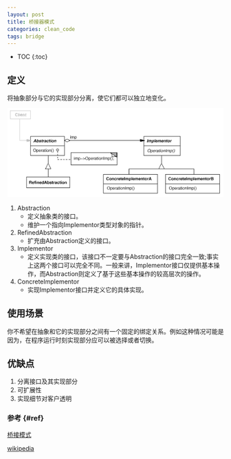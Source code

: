 ```yaml
---
layout: post
title: 桥接器模式
categories: clean_code
tags: bridge
---
```


* TOC
{:toc}

## 定义

将抽象部分与它的实现部分分离，使它们都可以独立地变化。

![桥接器](/images/design_pattern/bridge.png)

1. Abstraction
    * 定义抽象类的接口。
    * 维护一个指向Implementor类型对象的指针。
2. RefinedAbstraction
    * 扩充由Abstraction定义的接口。
3. Implementor
    * 定义实现类的接口，该接口不一定要与Abstraction的接口完全一致;事实上这两个接口可以完全不同。一般来讲，Implementor接口仅提供基本操作，而Abstraction则定义了基于这些基本操作的较高层次的操作。
4. ConcreteImplementor
    * 实现Implementor接口并定义它的具体实现。

## 使用场景

你不希望在抽象和它的实现部分之间有一个固定的绑定关系。例如这种情况可能是因为，在程序运行时刻实现部分应可以被选择或者切换。

##  优缺点
1. 分离接口及其实现部分
2. 可扩展性
3. 实现细节对客户透明

### 参考 {#ref}

[桥接模式](http://alicharles.com/article/jdk-bridge-pattern/)

[wikipedia](https://en.wikipedia.org/wiki/Bridge_pattern)
